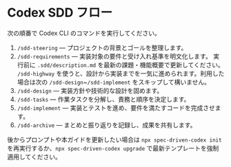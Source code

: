 # Codex SDD フロー

次の順番で Codex CLI のコマンドを実行してください。

1. `/sdd-steering` — プロジェクトの背景とゴールを整理します。
2. `/sdd-requirements` — 実装対象の要件と受け入れ基準を明文化します。
   実行前に `.sdd/description.md` を最新の課題・機能概要で更新してください。
   `/sdd-highway` を使うと、設計から実装までを一気に進められます。利用した場合は次の `/sdd-design`~`/sdd-implement` をスキップして構いません。
3. `/sdd-design` — 実装方針や技術的な設計を固めます。
4. `/sdd-tasks` — 作業タスクを分解し、責務と順序を決定します。
5. `/sdd-implement` — 実装とテストを進め、要件を満たすコードを完成させます。
6. `/sdd-archive` — まとめと振り返りを記録し、成果を共有します。

後からプロンプトや本ガイドを更新したい場合は `npx spec-driven-codex init` を再実行するか、`npx spec-driven-codex upgrade` で最新テンプレートを強制適用してください。
